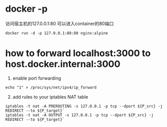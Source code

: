 # docker -p
访问宿主机的127.0.0.1:80 可以进入container的80端口
```
docker run -d -p 127.0.0.1:80:80 nginx:alpine
```

# how to forward localhost:3000 to host.docker.internal:3000
1. enable port forwarding
```
echo "1" > /proc/sys/net/ipv4/ip_forward
```

2. add rules to your iptables NAT table
```
iptables -t nat -A PREROUTING -s 127.0.0.1 -p tcp --dport ${P_src} -j REDIRECT --to ${P_target}`
iptables -t nat -A OUTPUT -s 127.0.0.1 -p tcp --dport ${P_src} -j REDIRECT --to ${P_target}`
```
